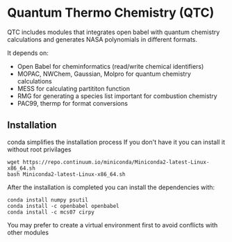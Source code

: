 # Quantum Thermo Chemistry (QTC) 

QTC includes modules that integrates open babel with quantum chemistry calculations and generates NASA polynomials in different formats.

It depends on:
  * Open Babel for cheminformatics (read/write chemical identifiers)
  * MOPAC, NWChem, Gaussian, Molpro for quantum chemistry calculations
  * MESS for calculating partititon function
  * RMG for generating a species list important for combustion chemistry
  * PAC99, thermp for format conversions

## Installation
conda simplifies the installation process
If you don't have it you can install it without root privilages
```
wget https://repo.continuum.io/miniconda/Miniconda2-latest-Linux-x86_64.sh
bash Miniconda2-latest-Linux-x86_64.sh
```
After the installation is completed you can install the dependencies with:
```
conda install numpy psutil
conda install -c openbabel openbabel
conda install -c mcs07 cirpy 

```
You may prefer to create a virtual environment first to avoid conflicts with other modules

